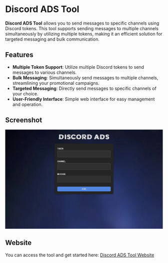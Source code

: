 # Discord ADS Tool

**Discord ADS Tool** allows you to send messages to specific channels using Discord tokens. This tool supports sending messages to multiple channels simultaneously by utilizing multiple tokens, making it an efficient solution for targeted messaging and bulk communication.

## Features

- **Multiple Token Support**: Utilize multiple Discord tokens to send messages to various channels.
- **Bulk Messaging**: Simultaneously send messages to multiple channels, streamlining your promotional campaigns.
- **Targeted Messaging**: Directly send messages to specific channels of your choice.
- **User-Friendly Interface**: Simple web interface for easy management and operation.

## Screenshot

![Screenshot](screenshot.png)

## Website

You can access the tool and get started here: [Discord ADS Tool Website](https://discordads.netlify.app/)
